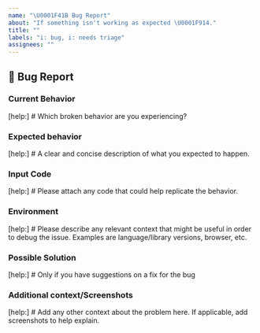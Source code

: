 ```yaml
---
name: "\U0001F41B Bug Report"
about: "If something isn't working as expected \U0001F914."
title: ""
labels: "i: bug, i: needs triage"
assignees: ""
---
```


## 🐞 Bug Report

### Current Behavior

[help:] # Which broken behavior are you experiencing?

### Expected behavior

[help:] # A clear and concise description of what you expected to happen.

### Input Code

[help:] # Please attach any code that could help replicate the behavior.

### Environment

[help:] # Please describe any relevant context that might be useful in order to debug the issue. Examples are language/library versions, browser, etc.

### Possible Solution

[help:] # Only if you have suggestions on a fix for the bug

### Additional context/Screenshots

[help:] # Add any other context about the problem here. If applicable, add screenshots to help explain.
